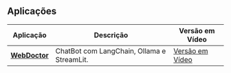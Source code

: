 ## Aplicações

| Aplicação | Descrição | Versão em Vídeo |
|-----------|-----------|-----------------|
| **[WebDoctor](./app01/README.md)**         | ChatBot com LangChain, Ollama e StreamLit.| [Versão em Vídeo](https://youtu.be/pQl9CYNqdPo)         |
